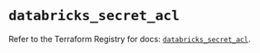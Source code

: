 # `databricks_secret_acl`

Refer to the Terraform Registry for docs: [`databricks_secret_acl`](https://registry.terraform.io/providers/databricks/databricks/1.71.0/docs/resources/secret_acl).
